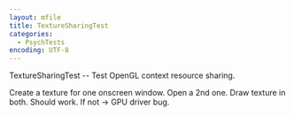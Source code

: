 ```yaml
---
layout: mfile
title: TextureSharingTest
categories:
  - PsychTests
encoding: UTF-8
---
```


TextureSharingTest -- Test OpenGL context resource sharing.

Create a texture for one onscreen window. Open a 2nd one.
Draw texture in both. Should work. If not -\> GPU driver bug.